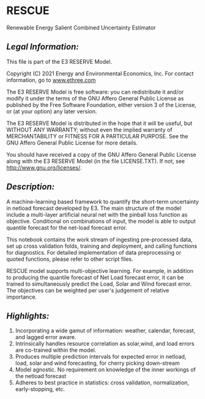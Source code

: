 # RESCUE
Renewable Energy Salient Combined Uncertainty Estimator

## *Legal Information:*
This file is part of the E3 RESERVE Model.

Copyright (C) 2021 Energy and Environmental Economics, Inc.
For contact information, go to www.ethree.com

The E3 RESERVE Model is free software: you can redistribute it and/or modify
it under the terms of the GNU Affero General Public License as published by
the Free Software Foundation, either version 3 of the License, or
(at your option) any later version.

The E3 RESERVE Model is distributed in the hope that it will be useful,
but WITHOUT ANY WARRANTY; without even the implied warranty of
MERCHANTABILITY or FITNESS FOR A PARTICULAR PURPOSE.  See the
GNU Affero General Public License for more details.

You should have received a copy of the GNU Affero General Public License
along with the E3 RESERVE Model (in the file LICENSE.TXT). If not,
see <http://www.gnu.org/licenses/>.

## *Description:*
A machine-learning based framework to quantify the short-term uncertainty in netload forecast developed by E3. 
The main structure of the model include a multi-layer artificial neural net with the pinball loss function as objective. Conditional on combinations of input, the model is able to output quantile forecast for the net-load forecast error.

This notebook contains the work stream of ingesting pre-processed data, set up cross validation folds, 
training and deployment, and calling functions for diagnostics. 
For detailed implementation of data preprocessing or quoted functions, please refer to other script files. 

RESCUE model supports multi-objective learning. For example, in addition to producing the quantile forecast of Net Load forecast error, it can be trained to simultaneously predict the Load, Solar and Wind forecast error. The objectives can be weighted per user's judgement of relative importance.


## *Highlights:*
1. Incorporating a wide gamut of information: weather, calendar, forecast, and lagged error aware. 
2. Intrinsically handles resource correlation as solar,wind, and load errors are co-trained within the model.
3. Produces multiple prediction intervals for expected error in netload, load, solar and wind forecasting, for cherry picking down-stream
4. Model agnostic. No requirement on knowledge of the inner workings of the netload forecast
5. Adheres to best practice in statistics: cross validation, normalization, early-stopping, etc.

